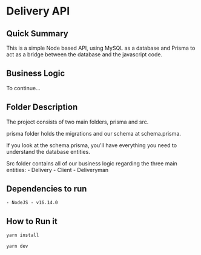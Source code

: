 # Delivery API

## Quick Summary

This is a simple Node based API, using MySQL as a database and Prisma to act as a bridge between the database and the javascript code.

## Business Logic
To continue...

## Folder Description

The project consists of two main folders, prisma and src.

prisma folder holds the migrations and our schema at schema.prisma.

If you look at the schema.prisma, you'll have everything you need to understand the database entities.

Src folder contains all of our business logic regarding the three main entities: 
    - Delivery
    - Client
    - Deliveryman

## Dependencies to run
    - NodeJS - v16.14.0

## How to Run it
```bash
yarn install

yarn dev

```